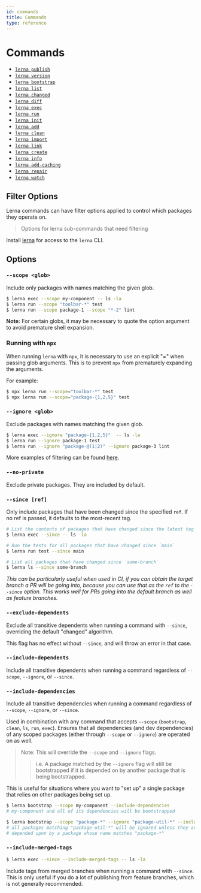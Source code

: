 ```yaml
---
id: commands
title: Commands
type: reference
---
```


# Commands

- [`lerna publish`](https://github.com/lerna/lerna/tree/main/libs/commands/publish#readme)
- [`lerna version`](https://github.com/lerna/lerna/tree/main/libs/commands/version#readme)
- [`lerna bootstrap`](https://github.com/lerna/lerna/tree/main/libs/commands/bootstrap#readme)
- [`lerna list`](https://github.com/lerna/lerna/tree/main/libs/commands/list#readme)
- [`lerna changed`](https://github.com/lerna/lerna/tree/main/libs/commands/changed#readme)
- [`lerna diff`](https://github.com/lerna/lerna/tree/main/libs/commands/diff#readme)
- [`lerna exec`](https://github.com/lerna/lerna/tree/main/libs/commands/exec#readme)
- [`lerna run`](https://github.com/lerna/lerna/tree/main/libs/commands/run#readme)
- [`lerna init`](https://github.com/lerna/lerna/tree/main/libs/commands/init#readme)
- [`lerna add`](https://github.com/lerna/lerna/tree/main/libs/commands/add#readme)
- [`lerna clean`](https://github.com/lerna/lerna/tree/main/libs/commands/clean#readme)
- [`lerna import`](https://github.com/lerna/lerna/tree/main/libs/commands/import#readme)
- [`lerna link`](https://github.com/lerna/lerna/tree/main/libs/commands/link#readme)
- [`lerna create`](https://github.com/lerna/lerna/tree/main/libs/commands/create#readme)
- [`lerna info`](https://github.com/lerna/lerna/tree/main/libs/commands/info#readme)
- [`lerna add-caching`](https://github.com/lerna/lerna/tree/main/packages/lerna/src/commands/add-caching#readme)
- [`lerna repair`](https://github.com/lerna/lerna/tree/main/packages/lerna/src/commands/repair#readme)
- [`lerna watch`](https://github.com/lerna/lerna/tree/main/packages/lerna/src/commands/watch#readme)

## Filter Options

Lerna commands can have filter options applied to control which packages they operate on.

> Options for lerna sub-commands that need filtering

Install [lerna](https://www.npmjs.com/package/lerna) for access to the `lerna` CLI.

## Options

### `--scope <glob>`

Include only packages with names matching the given glob.

```sh
$ lerna exec --scope my-component -- ls -la
$ lerna run --scope "toolbar-*" test
$ lerna run --scope package-1 --scope "*-2" lint
```

**Note:** For certain globs, it may be necessary to quote the option argument to avoid premature shell expansion.

### **Running with `npx`**

When running `lerna` with `npx`, it is necessary to use an explicit "=" when passing glob arguments. This is to prevent `npx` from prematurely expanding the arguments.

For example:

```sh
$ npx lerna run --scope="toolbar-*" test
$ npx lerna run --scope="package-{1,2,5}" test
```

### `--ignore <glob>`

Exclude packages with names matching the given glob.

```sh
$ lerna exec --ignore "package-{1,2,5}"  -- ls -la
$ lerna run --ignore package-1 test
$ lerna run --ignore "package-@(1|2)" --ignore package-3 lint
```

More examples of filtering can be found [here](https://github.com/lerna/lerna/blob/c0a750e0f482c16dda2f922f235861283efbe94d/commands/list/__tests__/list-command.test.js#L305-L356).

### `--no-private`

Exclude private packages. They are included by default.

### `--since [ref]`

Only include packages that have been changed since the specified `ref`. If no ref is passed, it defaults to the most-recent tag.

```sh
# List the contents of packages that have changed since the latest tag
$ lerna exec --since -- ls -la

# Run the tests for all packages that have changed since `main`
$ lerna run test --since main

# List all packages that have changed since `some-branch`
$ lerna ls --since some-branch
```

_This can be particularly useful when used in CI, if you can obtain the target branch a PR will be going into, because you can use that as the `ref` to the `--since` option. This works well for PRs going into the default branch as well as feature branches._

### `--exclude-dependents`

Exclude all transitive dependents when running a command with `--since`, overriding the default "changed" algorithm.

This flag has no effect without `--since`, and will throw an error in that case.

### `--include-dependents`

Include all transitive dependents when running a command regardless of `--scope`, `--ignore`, or `--since`.

### `--include-dependencies`

Include all transitive dependencies when running a command regardless of `--scope`, `--ignore`, or `--since`.

Used in combination with any command that accepts `--scope` (`bootstrap`, `clean`, `ls`, `run`, `exec`).
Ensures that all dependencies (and dev dependencies) of any scoped packages (either through `--scope` or `--ignore`) are operated on as well.

> Note: This will override the `--scope` and `--ignore` flags.
>
> > i.e. A package matched by the `--ignore` flag will still be bootstrapped if it is depended on by another package that is being bootstrapped.

This is useful for situations where you want to "set up" a single package that relies on other packages being set up.

```sh
$ lerna bootstrap --scope my-component --include-dependencies
# my-component and all of its dependencies will be bootstrapped
```

```sh
$ lerna bootstrap --scope "package-*" --ignore "package-util-*" --include-dependencies
# all packages matching "package-util-*" will be ignored unless they are
# depended upon by a package whose name matches "package-*"
```

### `--include-merged-tags`

```sh
$ lerna exec --since --include-merged-tags -- ls -la
```

Include tags from merged branches when running a command with `--since`. This is only useful if you do a lot of publishing from feature branches, which is not generally recommended.
